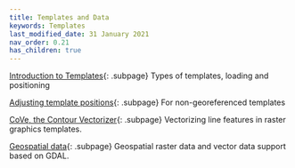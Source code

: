 ```yaml
---
title: Templates and Data
keywords: Templates
last_modified_date: 31 January 2021
nav_order: 0.21
has_children: true
---
```


[Introduction to Templates](templates.md){: .subpage}
Types of templates, loading and positioning

[Adjusting template positions](template_adjust.md){: .subpage}
For non-georeferenced templates

[CoVe, the Contour Vectorizer](cove.md){: .subpage}
Vectorizing line features in raster graphics templates.

[Geospatial data](gdal.md){: .subpage}
Geospatial raster data and vector data support based on GDAL.

